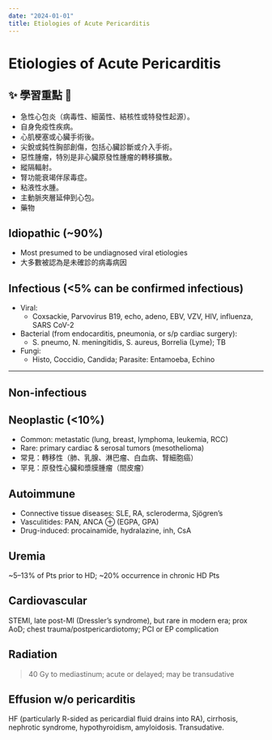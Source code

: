```yaml
---
date: "2024-01-01"
title: Etiologies of Acute Pericarditis
---
```



# Etiologies of Acute Pericarditis

## ✨ 學習重點 🦎

- 急性心包炎（病毒性、細菌性、結核性或特發性起源）。
- 自身免疫性疾病。
- 心肌梗塞或心臟手術後。
- 尖銳或鈍性胸部創傷，包括心臟診斷或介入手術。
- 惡性腫瘤，特別是非心臟原發性腫瘤的轉移擴散。
- 縱隔輻射。
- 腎功能衰竭伴尿毒症。
- 粘液性水腫。
- 主動脈夾層延伸到心包。
- 藥物

## Idiopathic (~90%)

- Most presumed to be undiagnosed viral etiologies
- 大多數被認為是未確診的病毒病因

## Infectious (<5% can be confirmed infectious)

- Viral:
  - Coxsackie, Parvovirus B19, echo, adeno, EBV, VZV, HIV, influenza, SARS CoV-2
- Bacterial (from endocarditis, pneumonia, or s/p cardiac surgery):
  - S. pneumo, N. meningitidis, S. aureus, Borrelia (Lyme); TB
- Fungi:
  - Histo, Coccidio, Candida; Parasite: Entamoeba, Echino

---
## Non-infectious
## Neoplastic (<10%)
- Common: metastatic (lung, breast, lymphoma, leukemia, RCC)
- Rare: primary cardiac & serosal tumors (mesothelioma)
- 常見：轉移性（肺、乳腺、淋巴瘤、白血病、腎細胞癌）
- 罕見：原發性心臟和漿膜腫瘤（間皮瘤）
## Autoimmune
- Connective tissue diseases: SLE, RA, scleroderma, Sjögren’s
- Vasculitides: PAN, ANCA ⊕ (EGPA, GPA)
- Drug-induced: procainamide, hydralazine, inh, CsA
## Uremia
~5–13% of Pts prior to HD; ~20% occurrence in chronic HD Pts
## Cardiovascular
STEMI, late post-MI (Dressler’s syndrome), but rare in modern era; prox AoD; chest trauma/postpericardiotomy; PCI or EP complication
## Radiation
> 40 Gy to mediastinum; acute or delayed; may be transudative
## Effusion w/o pericarditis
HF (particularly R-sided as pericardial fluid drains into RA), cirrhosis, nephrotic syndrome, hypothyroidism, amyloidosis. Transudative.
